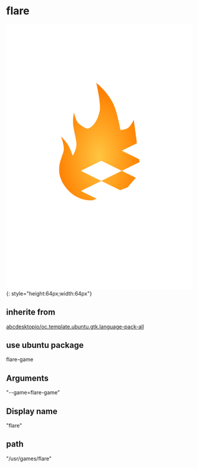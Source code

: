 # flare
![flare.svg](/applications/icons/flare.svg){: style="height:64px;width:64px"}
## inherite from
[abcdesktopio/oc.template.ubuntu.gtk.language-pack-all](abcdesktopio/oc.template.ubuntu.gtk.language-pack-all.md)
## use ubuntu package
flare-game
## Arguments
"--game=flare-game"
## Display name
"flare"
## path
"/usr/games/flare"
